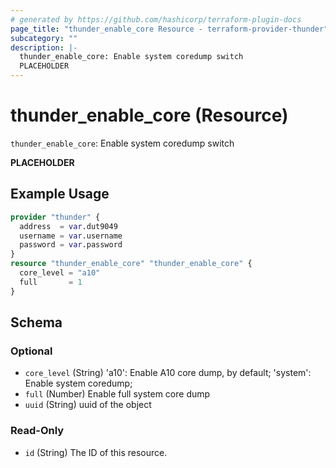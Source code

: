 ```yaml
---
# generated by https://github.com/hashicorp/terraform-plugin-docs
page_title: "thunder_enable_core Resource - terraform-provider-thunder"
subcategory: ""
description: |-
  thunder_enable_core: Enable system coredump switch
  PLACEHOLDER
---
```


# thunder_enable_core (Resource)

`thunder_enable_core`: Enable system coredump switch

__PLACEHOLDER__

## Example Usage

```terraform
provider "thunder" {
  address  = var.dut9049
  username = var.username
  password = var.password
}
resource "thunder_enable_core" "thunder_enable_core" {
  core_level = "a10"
  full       = 1
}
```

<!-- schema generated by tfplugindocs -->
## Schema

### Optional

- `core_level` (String) 'a10': Enable A10 core dump, by default; 'system': Enable system coredump;
- `full` (Number) Enable full system core dump
- `uuid` (String) uuid of the object

### Read-Only

- `id` (String) The ID of this resource.


